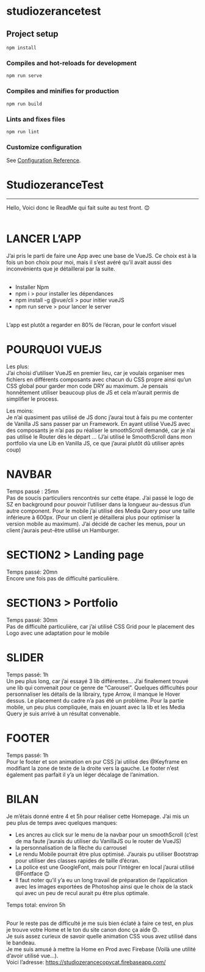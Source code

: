 # studiozerancetest

## Project setup
```
npm install
```

### Compiles and hot-reloads for development
```
npm run serve
```

### Compiles and minifies for production
```
npm run build
```

### Lints and fixes files
```
npm run lint
```

### Customize configuration
See [Configuration Reference](https://cli.vuejs.org/config/).
# StudiozeranceTest

___________________________________________________________________________

Hello, 
Voici donc le ReadMe qui fait suite au test front. 😊 <br/><br/>

# LANCER L’APP
J’ai pris le parti de faire une App avec une base de VueJS. Ce choix est à la fois un bon choix pour moi, mais il s’est avéré qu’il avait aussi des inconvénients que je détaillerai par la suite. <br/><br/>

* Installer Npm
* npm i > pour installer les dépendances
* npm install -g @vue/cli > pour initier vueJS
* npm run serve > pour lancer le server <br/><br/>

L’app est plutôt a regarder en 80% de l’écran, pour le confort visuel

# POURQUOI VUEJS

Les plus: <br/>
J’ai choisi d’utiliser VueJS en premier lieu, car je voulais organiser mes fichiers en différents composants avec chacun du CSS propre ainsi qu’un CSS global pour garder mon code DRY au maximum.
Je pensais honnêtement utiliser beaucoup plus de JS et cela m’aurait permis de simplifier le process. 

Les moins: <br/> 
Je n’ai quasiment pas utilisé de JS donc j’aurai tout à fais pu me contenter de Vanilla JS sans passer par un Framework. 
En ayant utilisé VueJS avec des composants je n’ai pas pu réaliser le smoothScroll demandé, car je n’ai pas utilisé le Router dès le départ … (J’ai utilisé le SmoothScroll dans mon portfolio via une Lib en Vanilla JS, ce que j’aurai plutôt dû utiliser après coup)

# NAVBAR 

Temps passé : 25mn <br/>
Pas de soucis particuliers rencontrés sur cette étape. 
J’ai passé le logo de SZ en background pour pouvoir l’utiliser dans la longueur au-dessus d’un autre component. 
Pour le mobile j’ai utilisé des Media Query pour une taille inférieure à 600px. (Pour un client je détaillerai plus pour optimiser la version mobile au maximum). 
J’ai décidé de cacher les menus, pour un client j’aurais peut-être utilisé un Hamburger.

# SECTION2 > Landing page 

Temps passé: 20mn <br/>
Encore une fois pas de difficulté particulière. 

# SECTION3 > Portfolio

Temps passé: 30mn <br/>
Pas de difficulté particulière, car j’ai utilisé CSS Grid pour le placement des Logo avec une adaptation pour le mobile

# SLIDER 
Temps passé: 1h <br/>
Un peu plus long, car j’ai essayé 3 lib différentes… J’ai finalement trouvé une lib qui convenait pour ce genre de “Carousel”. 
Quelques difficultés pour personnaliser les détails de la librairy, type Arrow, il manque le Hover dessus.
Le placement du cadre n’a pas été un problème. 
Pour la partie mobile, un peu plus compliquée, mais en jouant avec la lib et les Media Query je suis arrivé à un résultat convenable.

# FOOTER
Temps passé: 1h <br/>
Pour le footer et son animation en pur CSS j’ai utilisé des @Keyframe en modifiant la zone de texte de la droite vers la gauche. 
Le footer n’est également pas parfait il y’a un léger décalage de l’animation. 

# BILAN
Je m’étais donné entre 4 et 5h pour réaliser cette Homepage. J’ai mis un peu plus de temps avec quelques manques:<br/>

* Les ancres au click sur le menu de la navbar pour un smoothScroll (c’est de ma faute j’aurais du utiliser du VanillaJS ou le router de VueJS)
* la personnalisation de la flèche du carrousel 
* Le rendu Mobile pourrait être plus optimisé. J’aurais pu utiliser Bootstrap pour utiliser des classes rapides de taille d’écran. 
* La police est une GoogleFont, mais pour l’intégrer en local j’aurai utilisé @Fontface 😊
* Il faut noter qu’il y’a eu un long travail de préparation de l’application avec les images exportées de Photoshop ainsi que le choix de la stack qui avec un peu de recul aurait pu être plus optimale. 

Temps total: environ 5h <br/><br/>

Pour le reste pas de difficulté je me suis bien éclaté à faire ce test, en plus je trouve votre Home et le ton du site canon donc ça aide 😊.<br/>
Je suis assez curieux de savoir quelle animation CSS vous avez utilisé dans le bandeau.<br/>
Je me suis amusé à mettre la Home en Prod avec Firebase (Voilà une utilité d’avoir utilisé vue…). <br/>
Voici l’adresse: https://studiozerancecopycat.firebaseapp.com/   
